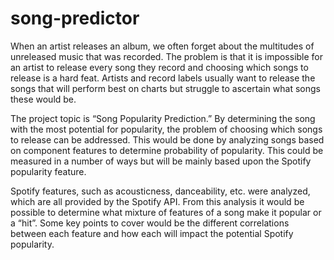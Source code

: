 # song-predictor

When an artist releases an album, we often forget about the multitudes of unreleased music that was recorded. The problem is that it is impossible for an artist to release every song they record and choosing which songs to release is a hard feat. Artists and record labels usually want to release the songs that will perform best on charts but struggle to ascertain what songs these would be. 

The project topic is “Song Popularity Prediction.” By determining the song with the most potential for popularity, the problem of choosing which songs to release can be addressed. This would be done by analyzing songs based on component features to determine probability of popularity. This could be measured in a number of ways but will be mainly based upon the Spotify popularity feature.

Spotify features, such as acousticness, danceability, etc. were analyzed, which are all provided by the Spotify API. From this analysis it would be possible to determine what mixture of features of a song make it popular or a “hit”. Some key points to cover would be the different correlations between each feature and how each will impact the potential Spotify popularity.
